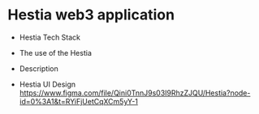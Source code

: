 # Hestia web3 application

- Hestia Tech Stack


- The use of the Hestia 


- Description



- Hestia UI Design
 https://www.figma.com/file/Qini0TnnJ9s03I9RhzZJQU/Hestia?node-id=0%3A1&t=RYiFjUetCqXCm5yY-1